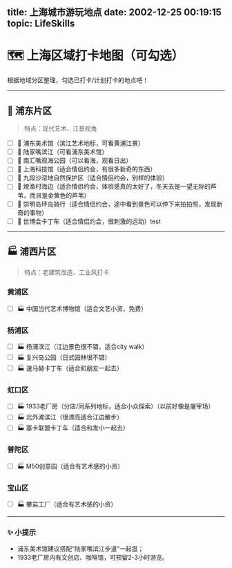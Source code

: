 title: 上海城市游玩地点
date: 2002-12-25 00:19:15
topic: LifeSkills
---

# 🗺️ 上海区域打卡地图（可勾选）

根据地域分区整理，勾选已打卡/计划打卡的地点吧！

---

## 🌉 浦东片区
> 特点：现代艺术、江景视角
- [ ] 🎨 浦东美术馆（滨江艺术地标，可看黄浦江景）
- [ ] 🎨 陆家嘴滨江（可看浦东美术馆）
- [ ] 🎨 南汇嘴观海公园（可以看海，观看日出）
- [ ] 🎨 上海科技馆（适合情侣约会，有很多新奇的东西）
- [ ] 🎨 九段沙湿地自然保护区（适合情侣约会，别样的体验）
- [ ] 🎨 燎渔村海边（适合情侣约会，体验感真的太好了，冬天去是一望无际的芦苇，而且是金黄色的芦苇）
- [ ] 🎨 崇明岛环岛骑行（适合情侣约会，途中看到景色可以停下来拍拍照，发现新奇的事物）
- [ ] 🎨 世博会卡丁车（适合情侣约会，很刺激的运动）test

---

## 🏭 浦西片区
> 特点：老建筑改造、工业风打卡
### 黄浦区
- [ ] 🏭 中国当代艺术博物馆（适合文艺小资，免费）
### 杨浦区
- [ ] 🏭 杨浦滨江（江边景色很不错，适合city walk）
- [ ] 🏭 复兴岛公园（日式园林很不错）
- [ ] 🏭 速马赫卡丁车（适合和朋友一起去）
### 虹口区
- [ ] 🏭 1933老厂房（分店/同系列地标，适合小众探索）（以前好像是屠宰场）
- [ ] 🏭 北外滩滨江（很漂亮适合江边散步）
- [ ] 🏭 塞卡联盟卡丁车（适合和发小一起去）
### 普陀区
- [ ] 🏭 M50创意园（适合有艺术感的小资）
### 宝山区
- [ ] 🏭 攀岩工厂（适合有艺术感的小资）

---

### ✨ 小提示
- 浦东美术馆建议搭配“陆家嘴滨江步道”一起逛；
- 1933老厂房内有文创店、咖啡馆，可预留2-3小时游览。
